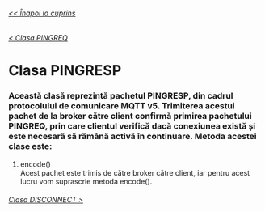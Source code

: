 ###### [<< Înapoi la cuprins](../Cuprins.md)
###### [< Clasa PINGREQ](18.%20PINGREQ.md)
# Clasa PINGRESP
### Această clasă reprezintă pachetul PINGRESP, din cadrul protocolului de comunicare MQTT v5. Trimiterea acestui pachet de la broker către client confirmă primirea pachetului PINGREQ, prin care clientul verifică dacă conexiunea există și este necesară să rămână activă în continuare. Metoda acestei clase este:
1. encode()  
Acest pachet este trimis de către broker către client, iar pentru acest lucru vom suprascrie metoda encode().
###### [Clasa DISCONNECT >](20.%20DISCONNECT.md)


